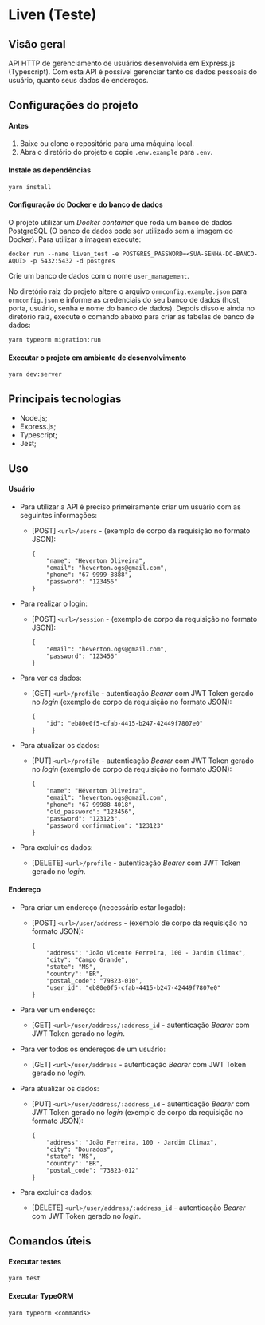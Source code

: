 # Liven (Teste)

## Visão geral

API HTTP de gerenciamento de usuários desenvolvida em Express.js (Typescript). Com esta API é possível gerenciar tanto os dados pessoais do usuário, quanto seus dados de endereços.

## Configurações do projeto

#### Antes

1. Baixe ou clone o repositório para uma máquina local.
2. Abra o diretório do projeto e copie `.env.example` para `.env`.

#### Instale as dependências

`yarn install`

#### Configuração do Docker e do banco de dados

O projeto utilizar um *Docker container* que roda um banco de dados PostgreSQL (O banco de dados pode ser utilizado sem a imagem do Docker). Para utilizar a imagem execute:

`docker run --name liven_test -e POSTGRES_PASSWORD=<SUA-SENHA-DO-BANCO-AQUI> -p 5432:5432 -d postgres`

Crie um banco de dados com o nome `user_management`.

No diretório raiz do projeto altere o arquivo `ormconfig.example.json` para `ormconfig.json` e informe as credenciais do seu banco de dados (host, porta, usuário, senha e nome do banco de dados). Depois disso e ainda no diretório raiz, execute o comando abaixo para criar as tabelas de banco de dados:

`yarn typeorm migration:run`

#### Executar o projeto em ambiente de desenvolvimento

`yarn dev:server`

## Principais tecnologias

- Node.js;
- Express.js;
- Typescript;
- Jest;

## Uso

#### Usuário

- Para utilizar a API é preciso primeiramente criar um usuário com as seguintes informações:

  - [POST] `<url>/users` - (exemplo de corpo da requisição no formato JSON):

    ```
    {
    	"name": "Heverton Oliveira",
    	"email": "heverton.ogs@gmail.com",
    	"phone": "67 9999-8888",
    	"password": "123456"
    }
    ```

- Para realizar o login:

  - [POST] `<url>/session`  - (exemplo de corpo da requisição no formato JSON):

    ```
    {
    	"email": "heverton.ogs@gmail.com",
    	"password": "123456"
    }
    ```

- Para ver os dados:

  - [GET] `<url>/profile` - autenticação *Bearer* com JWT Token gerado no *login* (exemplo de corpo da requisição no formato JSON):

    ```
    {
    	"id": "eb80e0f5-cfab-4415-b247-42449f7807e0"
    }
    ```

  

- Para atualizar os dados:
  - [PUT] `<url>/profile` - autenticação *Bearer* com JWT Token gerado no *login* (exemplo de corpo da requisição no formato JSON):

    ```
    {
    	"name": "Héverton Oliveira",
    	"email": "heverton.ogs@gmail.com",
    	"phone": "67 99988-4018",
    	"old_password": "123456",
    	"password": "123123",
    	"password_confirmation": "123123"
    }
    ```

- Para excluir os dados:
  - [DELETE] `<url>/profile` - autenticação *Bearer* com JWT Token gerado no *login*.

#### Endereço

- Para criar um endereço (necessário estar logado):

  - [POST] `<url>/user/address` - (exemplo de corpo da requisição no formato JSON):

    ```
    {
    	"address": "João Vicente Ferreira, 100 - Jardim Climax",
    	"city": "Campo Grande",
    	"state": "MS",
    	"country": "BR",
    	"postal_code": "79823-010",
    	"user_id": "eb80e0f5-cfab-4415-b247-42449f7807e0"
    }
    ```

- Para ver um endereço:
  - [GET] `<url>/user/address/:address_id` - autenticação *Bearer* com JWT Token gerado no *login*.

- Para ver todos os endereços de um usuário:
  - [GET] `<url>/user/address` - autenticação *Bearer* com JWT Token gerado no *login*.

- Para atualizar os dados:

  - [PUT] `<url>/user/address/:address_id` - autenticação *Bearer* com JWT Token gerado no *login* (exemplo de corpo da requisição no formato JSON):

    ```
    {
    	"address": "João Ferreira, 100 - Jardim Climax",
    	"city": "Dourados",
    	"state": "MS",
    	"country": "BR",
    	"postal_code": "73823-012"
    }
    ```

- Para excluir os dados:
  - [DELETE] `<url>/user/address/:address_id` - autenticação *Bearer* com JWT Token gerado no *login*.

## Comandos úteis

#### Executar testes

`yarn test`

#### Executar TypeORM

`yarn typeorm <commands>`
